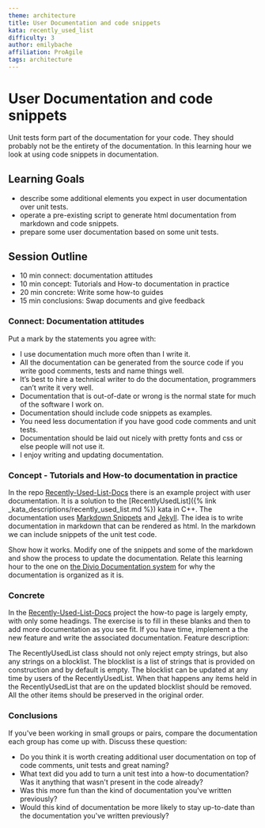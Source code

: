 ```yaml
---
theme: architecture
title: User Documentation and code snippets
kata: recently_used_list
difficulty: 3
author: emilybache
affiliation: ProAgile
tags: architecture
---
```


# User Documentation and code snippets

Unit tests form part of the documentation for your code. They should probably not be the entirety of the documentation. In this learning hour we look at using code snippets in documentation.

## Learning Goals
- describe some additional elements you expect in user documentation over unit tests.
- operate a pre-existing script to generate html documentation from markdown and code snippets.
- prepare some user documentation based on some unit tests.

## Session Outline

* 10 min connect: documentation attitudes
* 10 min concept: Tutorials and How-to documentation in practice
* 20 min concrete: Write some how-to guides
* 15 min conclusions: Swap documents and give feedback


### Connect: Documentation attitudes
Put a mark by the statements you agree with:

- I use documentation much more often than I write it.
- All the documentation can be generated from the source code if you write good comments, tests and name things well.
- It’s best to hire a technical writer to do the documentation, programmers can’t write it very well. 
- Documentation that is out-of-date or wrong is the normal state for much of the software I work on. 
- Documentation should include code snippets as examples.
- You need less documentation if you have good code comments and unit tests. 
- Documentation should be laid out nicely with pretty fonts and css or else people will not use it. 
- I enjoy writing and updating documentation.


### Concept - Tutorials and How-to documentation in practice
In the repo [Recently-Used-List-Docs](https://github.com/emilybache/Recently-Used-List-Docs) there is an example project with user documentation. It is a solution to the [RecentlyUsedList]({% link _kata_descriptions/recently_used_list.md %}) kata in C++.
The documentation uses [Markdown Snippets](https://github.com/SimonCropp/MarkdownSnippets) and [Jekyll](https://jekyllrb.com/). The idea is to write documentation in markdown that can be rendered as html. In the markdown we can include snippets of the unit test code. 

Show how it works. Modify one of the snippets and some of the markdown and show the process to update the documentation. Relate this learning hour to the one on [the Divio Documentation system](divio_system.html) for why the documentation is organized as it is.

### Concrete
In the [Recently-Used-List-Docs](https://github.com/emilybache/Recently-Used-List-Docs) project the how-to page is largely empty, with only some headings. The exercise is to fill in these blanks and then to add more documentation as you see fit. If you have time, implement a the new feature and write the associated documentation. Feature description:

The RecentlyUsedList class should not only reject empty strings, but also any strings on a blocklist. The blocklist is a list of strings that is provided on construction and by default is empty. The blocklist can be updated at any time by users of the RecentlyUsedList. When that happens any items held in the RecentlyUsedList that are on the updated blocklist should be removed. All the other items should be preserved in the original order.

### Conclusions
If you've been working in small groups or pairs, compare the documentation each group has come up with. Discuss these question:

- Do you think it is worth creating additional user documentation on top of code comments, unit tests and great naming?
- What text did you add to turn a unit test into a how-to documentation? Was it anything that wasn't present in the code already?
- Was this more fun than the kind of documentation you've written previously?
- Would this kind of documentation be more likely to stay up-to-date than the documentation you've written previously?
